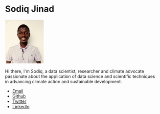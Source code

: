 # Sodiq Jinad

<img
src="/img/IMG_20230919_082837~4.jpg"
alt="Sodiq Jinad"
width="25%">

Hi there, I'm Sodiq, a data scientist, researcher and climate advocate passionate about the application of data science and scientific techniques in advancing climate action and sustainable development.

* <a href="https://sodiqjinad@yahoo.com" target="_blank">Email</a>
* <a href="https://github.com/Sordhiq" target="_blank">Github</a>
* <a href="https://twitter.com/jay_sordhiq" target="_blank">Twitter</a>
* <a href="https://linkedin.com/in/sodiq-jinad" target="_blank">LinkedIn</a>



